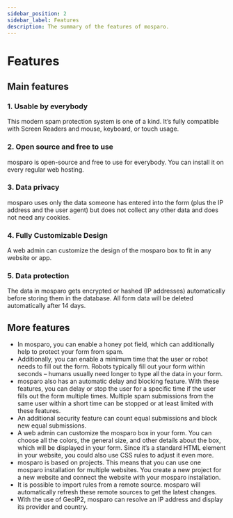 ```yaml
---
sidebar_position: 2
sidebar_label: Features
description: The summary of the features of mosparo.
---
```


# Features

## Main features

### 1. Usable by everybody

This modern spam protection system is one of a kind. It’s fully compatible with Screen Readers and mouse, keyboard, or touch usage.

### 2. Open source and free to use

mosparo is open-source and free to use for everybody. You can install it on every regular web hosting.

### 3. Data privacy

mosparo uses only the data someone has entered into the form (plus the IP address and the user agent) but does not collect any other data and does not need any cookies.

### 4. Fully Customizable Design

A web admin can customize the design of the mosparo box to fit in any website or app.

### 5. Data protection

The data in mosparo gets encrypted or hashed (IP addresses) automatically before storing them in the database. All form data will be deleted automatically after 14 days.

## More features

- In mosparo, you can enable a honey pot field, which can additionally help to protect your form from spam.
- Additionally, you can enable a minimum time that the user or robot needs to fill out the form. Robots typically fill out your form within seconds – humans usually need longer to type all the data in your form.
- mosparo also has an automatic delay and blocking feature. With these features, you can delay or stop the user for a specific time if the user fills out the form multiple times. Multiple spam submissions from the same user within a short time can be stopped or at least limited with these features.
- An additional security feature can count equal submissions and block new equal submissions.
- A web admin can customize the mosparo box in your form. You can choose all the colors, the general size, and other details about the box, which will be displayed in your form. Since it’s a standard HTML element in your website, you could also use CSS rules to adjust it even more.
- mosparo is based on projects. This means that you can use one mosparo installation for multiple websites. You create a new project for a new website and connect the website with your mosparo installation.
- It is possible to import rules from a remote source. mosparo will automatically refresh these remote sources to get the latest changes.
- With the use of GeoIP2, mosparo can resolve an IP address and display its provider and country.